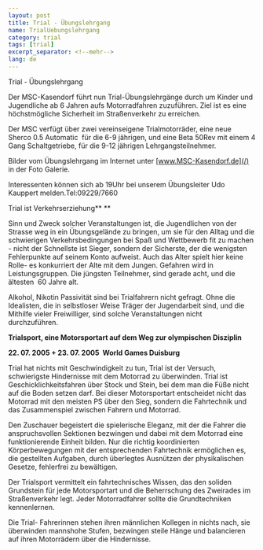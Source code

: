 ```yaml
---
layout: post
title: Trial - Übungslehrgang
name: TrialUebungslehrgang
category: trial
tags: [trial]
excerpt_separator: <!--mehr-->
lang: de
---
```


Trial - Übungslehrgang

<!--mehr-->

Der MSC-Kasendorf führt nun Trial-Übungslehrgänge durch um Kinder und Jugendliche ab 6 Jahren aufs Motorradfahren zuzuführen. Ziel ist es eine höchstmögliche Sicherheit im Straßenverkehr zu erreichen.

Der MSC verfügt über zwei vereinseigene Trialmotorräder, eine neue Sherco 0.5 Automatic&nbsp; für die 6-9 jährigen, und eine Beta 50Rev mit einem 4 Gang Schaltgetriebe, für die&nbsp;9-12 jährigen&nbsp;Lehrgangsteilnehmer.

Bilder vom Übungslehrgang im Internet unter [www.MSC-Kasendorf.de](/) in der Foto Galerie.

Interessenten können sich ab 19Uhr bei unserem Übungsleiter Udo Kauppert melden.Tel:09229/7660

Trial ist&nbsp;Verkehrserziehung**&nbsp;**

Sinn und Zweck solcher Veranstaltungen ist, die Jugendlichen von der Strasse weg in ein Übungsgelände zu bringen, um sie für den Alltag und die schwierigen Verkehrsbedingungen bei Spaß und Wettbewerb fit zu machen - nicht der Schnellste ist Sieger, sondern der Sicherste, der die wenigsten Fehlerpunkte auf seinem Konto aufweist. Auch das Alter spielt hier keine Rolle- es konkurriert der Alte mit dem Jungen. Gefahren wird in Leistungsgruppen. Die jüngsten Teilnehmer, sind gerade acht, und die ältesten &nbsp;60 Jahre alt.

Alkohol, Nikotin Passivität sind bei Trialfahrern nicht gefragt. Ohne die Idealisten, die in selbstloser Weise Träger der Jugendarbeit sind, und die Mithilfe vieler Freiwilliger, sind solche Veranstaltungen nicht durchzuführen.&nbsp;&nbsp;&nbsp;&nbsp;&nbsp;

**Trialsport, eine Motorsportart auf dem Weg zur olympischen Disziplin** &nbsp;

**22. 07. 2005 + 23. 07. 2005&nbsp; World Games Duisburg**

Trial hat nichts mit Geschwindigkeit zu tun, Trial ist der Versuch, schwierigste Hindernisse mit dem Motorrad zu überwinden. Trial ist Geschicklichkeitsfahren über Stock und Stein, bei dem man die Füße nicht auf die Boden setzen darf. Bei dieser Motorsportart entscheidet nicht das Motorrad mit den meisten PS über den Sieg, sondern die Fahrtechnik und das Zusammenspiel zwischen Fahrern und Motorrad.

Den Zuschauer begeistert die spielerische Eleganz, mit der die Fahrer die anspruchsvollen Sektionen bezwingen und dabei mit dem Motorrad eine funktionierende Einheit bilden. Nur die richtig koordinierten Körperbewegungen mit der entsprechenden Fahrtechnik ermöglichen es, die gestellten Aufgaben, durch überlegtes Ausnützen der physikalischen Gesetze, fehlerfrei zu bewältigen.

Der Trialsport vermittelt ein fahrtechnisches Wissen, das den soliden Grundstein für jede Motorsportart und die Beherrschung des Zweirades im Straßenverkehr legt. Jeder Motorradfahrer sollte die Grundtechniken kennenlernen.

Die Trial- Fahrerinnen stehen ihren männlichen Kollegen in nichts nach, sie überwinden mannshohe Stufen, bezwingen steile Hänge und balancieren auf ihren Motorrädern über die Hindernisse.
